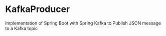 # KafkaProducer
Implementation of Spring Boot with Spring Kafka to Publish JSON message to a Kafka topic
